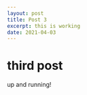 ```yaml
---
layout: post
title: Post 3
excerpt: this is working
date: 2021-04-03
---
```


# third post

up and running!
